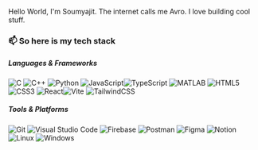 Hello World, I'm Soumyajit.
The internet calls me Avro.
I love building cool stuff. 

### 📫 So here is my tech stack
##### Languages & Frameworks
![C](https://img.shields.io/badge/-C-black?style=flat-square&logo=c) ![C++](https://img.shields.io/badge/-C++-black?style=flat-square&logo=c%2b%2b) ![Python](https://img.shields.io/badge/-Python-black?style=flat-square&logo=python) ![JavaScript](https://img.shields.io/badge/-JavaScript-black?style=flat-square&logo=javascript)![TypeScript](https://img.shields.io/badge/-TypeScript-black?style=flat-square&logo=typescript) ![MATLAB](https://img.shields.io/badge/-MATLAB-black?style=flat-square&logo=Mathworks) ![HTML5](https://img.shields.io/badge/-HTML5-black?style=flat-square&logo=html5) ![CSS3](https://img.shields.io/badge/-CSS3-black?style=flat-square&logo=css3) ![React](https://img.shields.io/badge/-React-black?style=flat-square&logo=react)![Vite](https://img.shields.io/badge/-Vite-black?style=flat-square&logo=vite) ![TailwindCSS](https://img.shields.io/badge/-Tailwind-black?style=flat-square&logo=tailwind-css)

##### Tools & Platforms
![Git](https://img.shields.io/badge/-Git-black?style=flat-square&logo=git) ![Visual Studio Code](https://img.shields.io/badge/-VS_Code-black?style=flat-square&logo=visual-studio-code&logoColor=007ACC) ![Firebase](https://img.shields.io/badge/-Firebase-black?style=flat-square&logo=firebase) ![Postman](https://img.shields.io/badge/Postman-FF6C37?style=flat-square&logo=postman&logoColor=white) ![Figma](https://img.shields.io/badge/-Figma-black?style=flat-square&logo=figma) ![Notion](https://img.shields.io/badge/-Notion-black?style=flat-square&logo=notion)  ![Linux](https://img.shields.io/badge/Linux-FCC624?style=flat-square&logo=linux&logoColor=black) ![Windows](https://img.shields.io/badge/Windows-0078D6?style=flat-square&logo=windows&logoColor=white)
